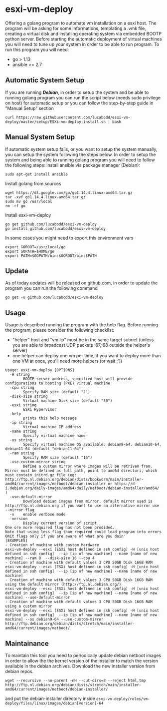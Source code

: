 # esxi-vm-deploy
Offering a golang program to automate vm installation on a esxi host.
The program will be asking for some informations, templating a .vmk file, creating a virtual disk and installing operating system via embedded BOOTP python server.
Before starting the automatic deployment of virtual machines you will need to tune up your system in order to be able to run program.
To run this program you will need:
* go > 1.13
* ansible >= 2.7

## Automatic System Setup
If you are running ***Debian***, in order to setup the system and be able to running golang program you can run the script below (needs sudo privilege on host) for automatic setup or you can follow the step-by-step guide in "Manual Setup" section
```
curl https://raw.githubusercontent.com/lucabodd/esxi-vm-deploy/master/setup/ESXi-vm-deploy-install.sh | bash
```

## Manual System Setup
If automatic system setup fails, or you want to setup the system manually, you can setup the system following the steps below.
In order to setup the system and being able to running golang program you will need to follow the following steps:
install ansible via package manager (Debian):
```
sudo apt-get install ansible
```
Install golang from sources
```
wget https://dl.google.com/go/go1.14.4.linux-amd64.tar.gz
tar -xvf go1.14.4.linux-amd64.tar.gz
sudo mv go /usr/local
rm -rf go
```
Install esxi-vm-deploy
```
go get github.com/lucabodd/esxi-vm-deploy
go install github.com/lucabodd/esxi-vm-deploy
```
In some cases you might need to export this environment vars
```
export GOROOT=/usr/local/go
export GOPATH=$HOME/go
export PATH=$GOPATH/bin:$GOROOT/bin:$PATH
```

## Update
As of today updates will be released on github.com, in order to update the program you can run the following command
```
go get -u github.com/lucabodd/esxi-vm-deploy
```

## Usage
Usage is described running the program with the help flag.
Before running the program, please consider the following checklist:
* "helper" host and "vm-ip" must be in the same target subnet (unless you are able to broadcast UDP packets :67,:68 outside the helper's server)
* one helper can deploy one vm per time, if you want to deploy more than one VM at once, you'll need more helpers (or wait :'))

```
Usage: esxi-vm-deploy [OPTIONS]
  -H string
        BOOTP server address, specified host will provide configurations to booting (PXE) virtual machine
  -cpu string
        Specify RAM size (default "2")
  -disk-size string
        Virtual machine Disk size (default "50")
  -esxi string
        ESXi Hypervisor
  -help
        prints this help message
  -ip string
        Virtual machine IP address
  -name string
        Specify virtual machine name
  -os string
        Specify virtual machine OS available: debian9-64, debian10-64, debian11-64 (default "debian11-64")
  -ram string
        Specify RAM size (default "16")
  -use-custom-mirror string
        Define a custom mirror where images will be retriven from. Mirror must be defined as full path, point to amd64 directori, which must contain initrd.gz file (eg: http://ftp.nl.debian.org/debian/dists/bookworm/main/installer-amd64/current/images/netboot/debian-installer or https://d-i.debian.org/daily-images/amd64/daily/netboot/debian-installer/amd64/ )
  -use-default-mirror
        Download debian images from mirror, default mirror used is http://ftp.nl.debian.org if you want to use an alternative mirror use --mirror flag
  -v    enable verbose mode
  -version
        Display current version of script
One ore more required flag has not been prodided.
Note that using less flag than required could lead program into errors
Omit flags only if you are aware of what are you doin'
[EXAMPLES]
- Creation of machine with custom hardware
esxi-vm-deploy --esxi [ESXi host defined in ssh config] -H [unix host defined in ssh config]  --ip [ip of new machine] --name [name of new machine] --ram 8  --disk-size 16 --cpu 4
- Creation of machine with default values 3 CPU 50GB Disk 16GB RAM
esxi-vm-deploy --esxi [ESXi host defined in ssh config] -H [unix host defined in ssh config]  --ip [ip of new machine] --name [name of new machine]
- Creation of machine with default values 3 CPU 50GB Disk 16GB RAM using the default mirror (http://ftp.nl.debian.org/)
esxi-vm-deploy --esxi [ESXi host defined in ssh config] -H [unix host defined in ssh config]  --ip [ip of new machine] --name [name of new machine] --use-default-mirror
- Creation of machine with default values 3 CPU 50GB Disk 16GB RAM using a custom mirror
esxi-vm-deploy --esxi [ESXi host defined in ssh config] -H [unix host defined in ssh config]  --ip [ip of new machine] --name [name of new machine] --os debian9-64 --use-custom-mirror http://ftp.debian.org/debian/dists/stretch/main/installer-amd64/current/images/netboot/
```

## Maintainance
To maintain this tool you need to periodically update debian netboot images in order to allow the the kernel version of the installer to match the version available in the debian archives.
Download the new installer version from debian repos.
```
wget --recursive --no-parent -nH --cut-dirs=8 --reject html,tmp http://ftp.nl.debian.org/debian/dists/stretch/main/installer-amd64/current/images/netboot/debian-installer/
```
and put the debian-installer directory inside ```esxi-vm-deploy/roles/vm-deploy/files/linux/images/debian[version]-64```
